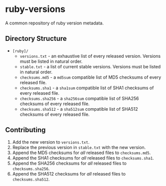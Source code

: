 # ruby-versions

A common repository of ruby version metadata.

## Directory Structure

* `[ruby]/`
  * `versions.txt` - an exhaustive list of every released version.
    Versions must be listed in natural order.
  * `stable.txt` - a list of current stable versions.
    Versions must be listed in natural order.
  * `checksums.md5` - a `md5sum` compatible list of MD5 checksums of every
    released file.
  * `checksums.sha1` - a `sha1sum` compatible list of SHA1 checksums of every
    released file.
  * `checksums.sha256` - a `sha256sum` compatible list of SHA256 checksums of every
    released file.
  * `checksums.sha512` - a `sha512sum` compatible list of SHA512 checksums of every
    released file.

## Contributing

1. Add the new version to `versions.txt`.
2. Replace the previous version in `stable.txt` with the new version.
3. Append the MD5 checksums for _all_ released files to `checksums.md5`.
4. Append the SHA1 checksums for _all_ released files to `checksums.sha1`.
5. Append the SHA256 checksums for _all_ released files to `checksums.sha256`.
6. Append the SHA512 checksums for _all_ released files to `checksums.sha512`.
